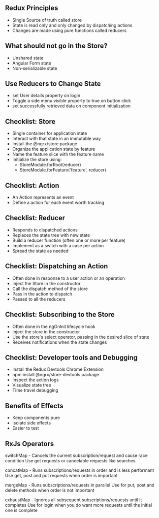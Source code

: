 Redux Principles
----------------
- Single Source of truth called store
- State is read only and only changed by dispatching actions
- Changes are made using pure functions called reducers

What should not go in the Store?
-------------------------------
- Unshared state
- Angular Form state
- Non-serializable state

Use Reducers to Change State
----------------------------
- set User details property on login
- Toggle a side menu visible property to true on button click
- set successfully retrieved data on component initialization

Checklist: Store
----------------
- Single container for application state
- Interact with that state in an immutable way
- Install the @ngrx/store package
- Organize the application state by feature
- Name the feature slice with the feature name
- Initialize the store using:
    - StoreModule.forRoot(reducer)
    - StoreModule.forFeature('feature', reducer)

Checklist: Action
-----------------
- An Action represents an event
- Define a action for each event worth tracking

Checklist: Reducer
------------------
- Responds to dispatched actions
- Replaces the state tree with new state
- Build a reducer function (often one or more per feature)
- Implement as a switch with a case per action
- Spread the state as needed

Checklist: Dispatching an Action
--------------------------------
- Often done in response to a user action or an operation
- Inject the Store in the constructor
- Call the dispatch method of the store
- Pass in the action to dispatch
- Passed to all the reducers

Checklist: Subscribing to the Store
-----------------------------------
- Often done in the ngOnInit lifecycle hook
- Inject the store in the constructor
- Use the store's select operator, passing in the desired slice of state
- Receives notifications when the state changes

Checklist: Developer tools and Debugging
-----------------------------
- Install the Redux Devtools Chrome Extension
- npm install @ngrx/store-devtools package
- Inspect the action logs
- Visualize state tree
- Time travel debugging


Benefits of Effects
-------------------
- Keep components pure
- Isolate side effects
- Easier to test

RxJs Operators
--------------
switchMap - Cancels the current subscription/request and cause race condition 
Use get requests or cancelable requests like searches

concatMap - Runs subscriptions/requests in order and is less performant
Use get, post and put requests when order is important

mergeMap - Runs subscriptions/requests in parallel
Use for put, post and delete methods when order is not important

exhaustMap - Ignores all subsequent subscriptions/requests until it completes
Use for login when you do want more requests until the initial one is complete









